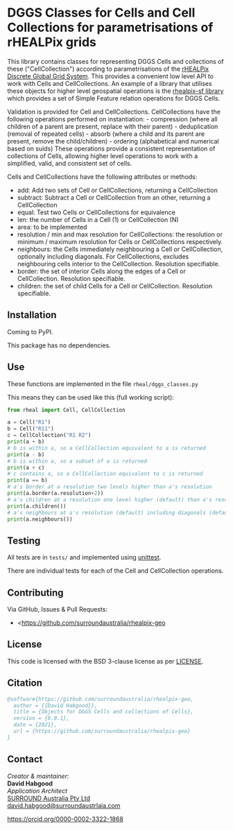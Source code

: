 # DGGS Classes for Cells and Cell Collections for parametrisations of rHEALPix grids

This library contains classes for representing DGGS Cells and collections of these ("CellCollection") according to parametrisations of the [rHEALPix Discrete Global Grid System](https://iopscience.iop.org/article/10.1088/1755-1315/34/1/012012/pdf).
This provides a convenient low level API to work with Cells and CellCollections. An example of a library that utilises these objects for higher level geospatial operations is the [rhealpix-sf library](https://github.com/surroundaustralia/rhealpix) which provides a set of Simple Feature relation operations for DGGS Cells.  
  
Validation is provided for Cell and CellCollections.
CellCollections have the following operations performed on instantiation: 
        - compression (where all children of a parent are present, replace with their parent)
        - deduplication (removal of repeated cells)
        - absorb (where a child and its parent are present, remove the child/children)
        - ordering (alphabetical and numerical based on suids)
These operations provide a consistent representation of collections of Cells, allowing higher level operations to work with a simplified, valid, and consistent set of cells. 

Cells and CellCollections have the following attributes or methods:
- add: Add two sets of Cell or CellCollections, returning a CellCollection  
- subtract: Subtract a Cell or CellCollection from an other, returning a CellCollection  
- equal: Test two Cells or CellCollections for equivalence  
- len: the number of Cells in a Cell (1) or CellCollection (N)  
- area: to be implemented
- resolution / min and max resolution for CellCollections: the resolution or minimum / maximum resolution for Cells or CellCollections respectively.  
- neighbours: the Cells immediately neighbouring a Cell or CellCollection, optionally including diagonals. For CellCollections, excludes neighbouring cells interior to the CellCollection. Resolution specifiable.  
- border: the set of interior Cells along the edges of a Cell or CellCollection. Resolution specifiable.  
- children: the set of child Cells for a Cell or CellCollection. Resolution specifiable. 

## Installation 
Coming to PyPI.

This package has no dependencies.

## Use
These functions are implemented in the file `rheal/dggs_classes.py`

This means they can be used like this (full working script):

```python
from rheal import Cell, CellCollection

a = Cell("R1")
b = Cell("R11")
c = CellCollection("R1 R2")
print(a + b)
# b is within a, so a CellCollection equivalent to a is returned
print(a - b)
# b is within a, so a subset of a is returned
print(a + c)
# c contains a, so a CellCollection equivalent to c is returned 
print(a == b)
# a's border at a resolution two levels higher than a's resolution
print(a.border(a.resolution+2))
# a's children at a resolution one level higher (default) than a's resolution
print(a.children())
# a's neighbours at a's resolution (default) including diagonals (default). Note only 7 neighbours due to the shape of the north hemisphere cell.
print(a.neighbours())
```

## Testing
All tests are in `tests/` and implemented using [unittest](http://docs.python.org/library/unittest.html).

There are individual tests for each of the Cell and CellCollection operations. 

## Contributing
Via GitHub, Issues & Pull Requests: 

* <https://github.com/surroundaustralia/rhealpix-geo

## License
This code is licensed with the BSD 3-clause license as per [LICENSE](LICENSE).

## Citation
```bibtex
@software{https://github.com/surroundaustralia/rhealpix-geo,
  author = {{David Habgood}},
  title = {Objects for DGGS Cells and collections of Cells},
  version = {0.0.1},
  date = {2021},
  url = {https://github.com/surroundaustralia/rhealpix-geo}
}
```

## Contact
_Creator & maintainer:_  
**David Habgood**  
_Application Architect_  
[SURROUND Australia Pty Ltd](https://surroundaustralia.com)  
<david.habgood@surroundaustrlaia.com>  

https://orcid.org/0000-0002-3322-1868
